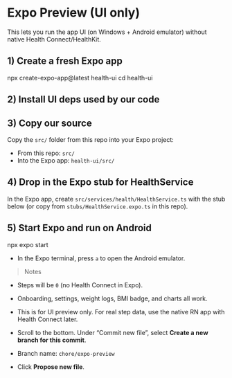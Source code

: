 # Expo Preview (UI only)

This lets you run the app UI (on Windows + Android emulator) without native Health Connect/HealthKit.

## 1) Create a fresh Expo app

npx create-expo-app@latest health-ui
cd health-ui

## 2) Install UI deps used by our code

## 3) Copy our source
Copy the `src/` folder from this repo into your Expo project:
- From this repo: `src/`
- Into the Expo app: `health-ui/src/`

## 4) Drop in the Expo stub for HealthService
In the Expo app, create `src/services/health/HealthService.ts` with the stub below (or copy from `stubs/HealthService.expo.ts` in this repo).

## 5) Start Expo and run on Android

npx expo start

- In the Expo terminal, press `a` to open the Android emulator.

> Notes
- Steps will be `0` (no Health Connect in Expo).
- Onboarding, settings, weight logs, BMI badge, and charts all work.
- This is for UI preview only. For real step data, use the native RN app with Health Connect later.


- Scroll to the bottom. Under “Commit new file”, select **Create a new branch for this commit**.
- Branch name: `chore/expo-preview`
- Click **Propose new file**.

